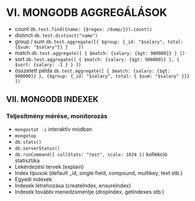# VI. MONGODB AGGREGÁLÁSOK

- count `db.test.find({name: {$regex: /dump/}}).count()`
- distinct `db.test.distinct("name")`
- group / sum `db.test.aggregate([{ $group: {_id: "$salary", total: {$sum: "$salary"}} }    ])`
- match `db.test.aggregate([ { $match: {salary: {$gt: 900000}} } ])`
- sort `db.test.aggregate([ { $match: {salary: {$gt: 900000}} }, { $sort: {salary: -1 } } ])`
- összetett példa `db.test.aggregate([ { $match: {salary: {$gt: 900000}} }, {$group: {_id: "$salary", total: { $sum: "$salary" }}} ])`

## VII. MONGODB INDEXEK
### Teljesítmény mérése, monitorozás
- `mongostat -i` interaktív módban
- `mongotop`
- `db.stats()`
- `db.serverStatus()`
- `db.runCommand({ collStats: "test", scale: 1024 })` kollekció statisztika
- Lekérdezési tervek (explain)
- Index típusok (default _id, single field, compound, multikey, text stb.)
- Egyedi indexek
- Indexek létrehozása (createIndex, ensureIndex)
- Indexek további menedzsmentje (dropIndex, getIndexes stb.)
